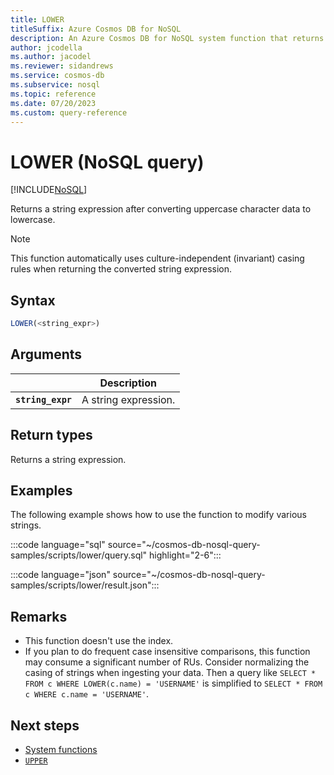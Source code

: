 ```yaml
---
title: LOWER
titleSuffix: Azure Cosmos DB for NoSQL
description: An Azure Cosmos DB for NoSQL system function that returns a string expression with uppercase characters converted to lowercase.
author: jcodella
ms.author: jacodel
ms.reviewer: sidandrews
ms.service: cosmos-db
ms.subservice: nosql
ms.topic: reference
ms.date: 07/20/2023
ms.custom: query-reference
---
```


# LOWER (NoSQL query)

[!INCLUDE[NoSQL](../../includes/appliesto-nosql.md)]

Returns a string expression after converting uppercase character data to lowercase.

> [!NOTE]
> This function automatically uses culture-independent (invariant) casing rules when returning the converted string expression.

## Syntax
  
```sql
LOWER(<string_expr>)  
```  
  
## Arguments

| | Description |
| --- | --- |
| **`string_expr`** | A string expression. |

## Return types
  
Returns a string expression.

## Examples
  
The following example shows how to use the function to modify various strings.
  
:::code language="sql" source="~/cosmos-db-nosql-query-samples/scripts/lower/query.sql" highlight="2-6":::

:::code language="json" source="~/cosmos-db-nosql-query-samples/scripts/lower/result.json":::

## Remarks

- This function doesn't use the index.
- If you plan to do frequent case insensitive comparisons, this function may consume a significant number of RUs. Consider normalizing the casing of strings when ingesting your data. Then a query like `SELECT * FROM c WHERE LOWER(c.name) = 'USERNAME'` is simplified to `SELECT * FROM c WHERE c.name = 'USERNAME'`.

## Next steps

- [System functions](system-functions.yml)
- [`UPPER`](upper.md)
